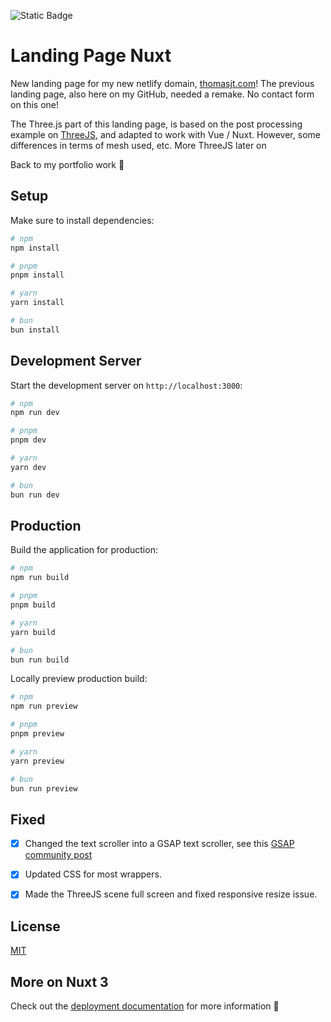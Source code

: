 ![Static Badge](https://img.shields.io/badge/Nuxt3-green)

# Landing Page Nuxt

New landing page for my new netlify domain, [thomasjt.com](https://www.thomasjt.com)! The previous landing page, also here on my GitHub, needed a remake. No contact form on this one!

The Three.js part of this landing page, is based on the post processing example on [ThreeJS](https://threejs.org/examples/), and adapted to work with Vue / Nuxt. However, some differences in terms of mesh used, etc. More ThreeJS later on

Back to my portfolio work :penguin:

## Setup

Make sure to install dependencies:

```bash
# npm
npm install

# pnpm
pnpm install

# yarn
yarn install

# bun
bun install
```

## Development Server

Start the development server on `http://localhost:3000`:

```bash
# npm
npm run dev

# pnpm
pnpm dev

# yarn
yarn dev

# bun
bun run dev
```

## Production

Build the application for production:

```bash
# npm
npm run build

# pnpm
pnpm build

# yarn
yarn build

# bun
bun run build
```

Locally preview production build:

```bash
# npm
npm run preview

# pnpm
pnpm preview

# yarn
yarn preview

# bun
bun run preview
```

## Fixed

- [X] Changed the text scroller into a GSAP text scroller, see this [GSAP community post](https://gsap.com/community/forums/topic/42921-horizontal-infinite-text-loop-without-empty-spaces/)

- [X] Updated CSS for most wrappers.

- [X] Made the ThreeJS scene full screen and fixed responsive resize issue.

## License

[MIT](https://choosealicense.com/licenses/mit/)

## More on Nuxt 3

Check out the [deployment documentation](https://nuxt.com/docs/getting-started/deployment) for more information :penguin: